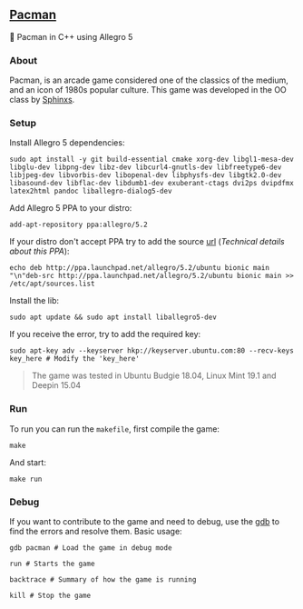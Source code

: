 ## [Pacman](https://github.com/Sphinxs/Pacman)

:fish_cake: Pacman in C++ using Allegro 5

### About

Pacman, is an arcade game considered one of the classics of the medium, and an icon of 1980s popular culture. This game was developed in the OO class by [Sphinxs](https://github.com/Sphinxs).

### Setup

Install Allegro 5 dependencies:

```shell
sudo apt install -y git build-essential cmake xorg-dev libgl1-mesa-dev libglu-dev libpng-dev libz-dev libcurl4-gnutls-dev libfreetype6-dev libjpeg-dev libvorbis-dev libopenal-dev libphysfs-dev libgtk2.0-dev libasound-dev libflac-dev libdumb1-dev exuberant-ctags dvi2ps dvipdfmx latex2html pandoc liballegro-dialog5-dev
```

Add Allegro 5 PPA to your distro:

```shell
add-apt-repository ppa:allegro/5.2
```

If your distro don't accept PPA try to add the source [url](https://launchpad.net/~allegro/+archive/ubuntu/5.2) (*Technical details about this PPA*):

```shell
echo deb http://ppa.launchpad.net/allegro/5.2/ubuntu bionic main "\n"deb-src http://ppa.launchpad.net/allegro/5.2/ubuntu bionic main >> /etc/apt/sources.list
```

Install the lib:

```shell
sudo apt update && sudo apt install liballegro5-dev
```

If you receive the error, try to add the required key:

```shell
sudo apt-key adv --keyserver hkp://keyserver.ubuntu.com:80 --recv-keys key_here # Modify the 'key_here'
```

> The game was tested in Ubuntu Budgie 18.04, Linux Mint 19.1 and Deepin 15.04

### Run

To run you can run the `makefile`, first compile the game:

```shell
make
```

And start:

```
make run
```

### Debug

If you want to contribute to the game and need to debug, use the [gdb](https://darkdust.net/files/GDB%20Cheat%20Sheet.pdf) to find the errors and resolve them. Basic usage:

```shell
gdb pacman # Load the game in debug mode

run # Starts the game

backtrace # Summary of how the game is running

kill # Stop the game
```